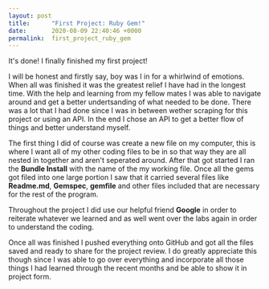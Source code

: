 ```yaml
---
layout: post
title:      "First Project: Ruby Gem!"
date:       2020-08-09 22:40:46 +0000
permalink:  first_project_ruby_gem
---
```



It's done! I finally finished my first project! 

I will be honest and firstly say, boy was I in for a whirlwind of emotions. When all was finished it was the greatest relief I have had in the longest time. With the help and learning from my fellow mates I was able to navigate around and get a better undertsanding of what needed to be done. There was a lot that I had done since I was in between wether scraping for this project or using an API. In the end I chose an API to get a better flow of things and better understand myself. 

The first thing I did of course was create a new file on my computer, this is where I want all of my other coding files to be in so that way they are all nested in together and aren't seperated around. After that got started I ran the **Bundle Install** with the name of the my working file. Once all the gems got filed into one large portion I saw that it carried several files like **Readme.md**, **Gemspec**, **gemfile** and other files included that are necessary for the rest of the program. 

Throughout the project I did use our helpful friend **Google** in order to reiterate whatever we learned and as well went over the labs again in order to understand the coding. 

Once all was finished I pushed everything onto GitHub and got all the files saved and ready to share for the project review. I do greatly appreciate this though since I was able to go over everything and incorporate all those things I had learned through the recent months and be able to show it in project form. 


